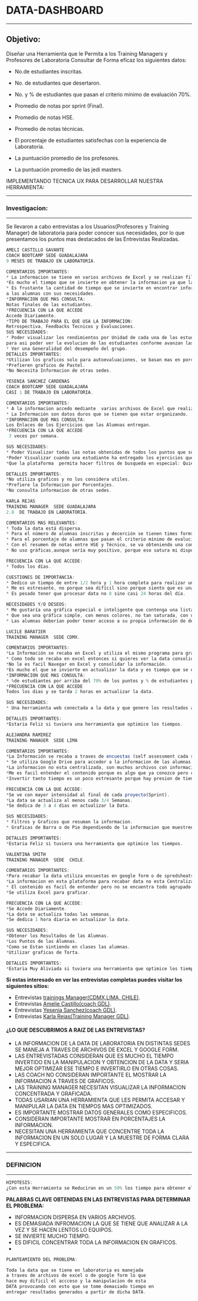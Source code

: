 # **DATA-DASHBOARD**
---
## Objetivo:
Diseñar una Herramienta que le Permita a los Training Managers y Profesores de Laboratoria Consultar de Forma eficaz los siguientes datos:


- No.de estudiantes inscritas.

- No. de estudiantes que desertaron.

- No. y % de estudiantes que pasan el criterio mínimo de evaluación 70%.

- Promedio de notas por sprint (Final).

- Promedio de notas HSE.

- Promedio de notas técnicas.

- El porcentaje de estudiantes satisfechas con la experiencia de Laboratoria.

- La puntuación promedio de los profesores.

- La puntuación promedio de las jedi masters.


IMPLEMENTANDO TECNICA UX PARA DESARROLLAR NUESTRA HERRAMIENTA:
***
### Investigacion:
***
Se llevaron a cabo entrevistas a los Usuarios(Profesores y Training Manager) de laboratoria para poder conocer sus necesidades, por lo que presentamos los puntos mas destacados de las Entrevistas Realizadas.

```javascript
AMELI CASTILLO GAVANTE
COACH BOOTCAMP SEDE GUADALAJARA
9 MESES DE TRABAJO EN LABORATORIA.

COMENTARIOS IMPORTANTES:
* La informacion se tiene en varios archivos de Excel y se realizan filtros de acuerdo al tipo de busqueda que se quiere realizar.
*Es mucho el tiempo que se invierte en obtener la informacion ya que la informacion se tiene en varios achivos de excel.
* Es frustante la cantidad de tiempo que se invierte en encontrar informacion particular de las alumnas, y es tiempo que se podia aprovechar en apoyar
a las alumnas con sus necesidades.
*INFORMACION QUE MAS CONSULTA:
Notas finales de las estudiantes.
*FRECUENCIA CON LA QUE ACCEDE
Accede Diariamente.
*TIPO DE TRABAJO PARA EL QUE USA LA INFORMACION:
Retrospectiva, Feedbacks Tecnicos y Evaluaciones.  
SUS NECESIDADES:
* Poder visualizar los rendimientos por Unidad de cada una de las estudiantes.
para asi poder ver la evolucion de las estudiantes conforme avanzan las unidades.
* Ver una Generalidad del desempeño del grupo.   
DETALLES IMPORTANTES:
*Utilizan los graficos solo para autoevaluaciones, se basan mas en porcentajes.
*Prefieren graficos de Pastel.
*No Necesita Informacion de otras sedes.
```
```javascript
YESENIA SANCHEZ CARDENAS
COACH BOOTCAMP SEDE GUADALAJARA
CASI 1 DE TRABAJO EN LABORATORIA.

COMENTARIOS IMPORTANTES:
* A la informacion accedo mediante  varios archivos de Excel que realiza la training Manager.
* La Información son datos duros que se tienen que estar organizando.
*INFORMACION QUE MAS CONSULTA:
Los Enlaces de los Ejercicios que las Alumnas entregan.
*FRECUENCIA CON LA QUE ACCEDE
 3 veces por semana.

SUS NECESIDADES:
* Poder Visualizar todas las notas obtenidas de todos los puntos que son evaluables  de cada unidad de cada alumna.
*Poder Visualizar cuando una estudiante ha entregado los ejercicios que le fueron solicitados.
*Que la plataforma  permita hacer filtros de busqueda en especial: Quien ya entrego sus ejercicios y quien no, Quien ya fue evaluada y quien no, Quien ya tuvo feedback tecnico y quien no.

DETALLES IMPORTANTES:
*No utiliza graficos y no los considera utiles.
*Prefiere la Informacion por Porcentajes.
*No consulta informacion de otras sedes.       
```
```javascript
KARLA REJAS
TRAINING MANAGER  SEDE GUADALAJARA
2.8  DE TRABAJO EN LABORATORIA.

COMENTARIOS MAS RELEVANTES:
* Toda la data está dispersa.
* Para el número de alumnas inscritas y decerción se tienen times forms y notas en excel como data bruta.
* Para el porcentaje de alumnas que pasan el criterio mínimo de evalución, como el resumen de notas de HSE y resumen Técnico por sprint son forms, se tienen además forms externos para asistencia y trabajo en equipo, hojas de excel a donde se lleva la data para empatar notas finales.
* Con el resumen de notas entre HSE y Técnico, se va obteniendo una comparación del rendimiento de cada alumna y se transforma en porcentajes a la vez, eso va creando un criterio de evaluación de manera individual.
* No uso gráficas,aunque sería muy positivo, porque eso satura mi dispositivo y se pone muy lento, puedo trabajar con computadoras con bajo potencial.

FRECUENCIA CON LA QUE ACCEDE:
* Todos los días.

CUESTIONES DE IMPORTANCIA:
* Dedico un tiempo de entre 1/2 hora y 1 hora completa para realizar una búsqueda por alumna.
* Me es estresante, no porque sea difícil sino porque siento que es una enorme pérdida de tiempo que podría dedicar a otras cosas como dar otro tipo de herramientas a las estudiantes.
* Es pesado tener que procesar data no 8 sino casi 24 horas del día.

NECESIDADES Y/O DESEOS:
* Me gustaría una gráfica especial e inteligente que contenga una lista con las alumnas, y muestre de manera detallada todo el resumen de puntos de HSE y Técnicos para facilitar el análisis del desempeño durante los 6 meses del bootcamp por cada una de ellas, y poder ver los puntos vulnerables que se tienen por mejorar, cosa que todo ese proceso aún se realiza de manera manual.  
* Que sea una gráfica simple, con menos colores, no tan saturada, con un diseño sobrio y minimalista (de preferencia color blanco), con buen tamaño de fuente para que sea legible.
* Las alumnas deberían poder tener acceso a su propia información de desempeño en tiempo real, para así tener una retroalimentación o feedback sobre los aspectos que tiene qué mejorar, agilizando todo el proceso de mejora, y eso es algo que aún no se tiene.       
```
```javascript
LUCILE BARATIER
TRAINING MANAGER  SEDE CDMX.

COMENTARIOS IMPORTANTES:
*La Información se recaba en Excel y utiliza el mismo programa para graficar y clasificar.
* Como todo se recaba en excel entonces si quieres ver la data consolidada y ponerla en prespectiva con otro resultado toma mucho tiempo y no es muy agil.
*No le es facil Navegar en Excel y consolidar la información.
*Es mucho el que se invierte en actualizar la data y es tiempo que se deberia de invertir en cosas mas importantes.
*INFORMACION QUE MAS CONSULTA:
* %de estudiantes por arriba del 70% de los puntos y % de estudiantes por debajo.
*FRECUENCIA CON LA QUE ACCEDE
Todos los dias y se tarda 2 horas en actualizar la data.

SUS NECESIDADES:
* Una herramienta web conectada a la data y que genere los resultados automaticamente.

DETALLES IMPORTANTES:
*Estaria Feliz si tuviera una herramienta que optimice los tiempos.    
```

```javascript
ALEJANDRA RAMIREZ
TRAINING MANAGER  SEDE LIMA

COMENTARIOS IMPORTANTES:
*La Información se recaba a traves de encuestas (self assessment cada semana, form de feedback al final de cada proyecto); a través de las evaluaciones técnicas de los retos y productos finales; y a través de las evaluaciones de habilidades blandas con los jedis.
* Se utiliza Google Drive para acceder a la informacion de las alumnas, a traves de los spreadsheets se va recolectando toda la informacion de las estudiantes.
*La informacion no esta centralizada, son muchos archivos con informacion distinta y es pesado a veces revisar todo para tener una idea general del status de las estudiantes.
*Me es facil entender el contenido porque es algo que ya conozco pero considero que no es amigable para mi como usuaria.  
*Invertir tanto tiempo es un poco estresante porque hay presion de tiempo para tenerlo todo listo y poder entregar a las estudiantes el feedbackque necesitan.

FRECUENCIA CON LA QUE ACCEDE:
*Se ve con mayor intensidad al final de cada proyecto(Sprint).
*La data se actualiza al menos cada 3/4 Semanas.
*Se dedica de 3 a 4 dias en actualizar la Data.

SUS NECESIDADES:
* Filtros y Graficos que resuman la informacion.
* Graficas de Barra o de Pie dependiendo de la informacion que muestren.

DETALLES IMPORTANTES:
*Estaria Feliz si tuviera una herramienta que optimice los tiempos.    
```
```javascript
VALENTINA SMITH
TRAINING MANAGER  SEDE  CHILE.

COMENTARIOS IMPORTANTES:
*Para recabar la data utiliza encuestas en google form o de spredsheats que se les pasa por slack.
*La informacion en esta plataforma para recabar data no esta Centralizada.
* El contenido es facil de entender pero no se encuentra todo agrupado.
*Se utiliza Excel para graficar.

FRECUENCIA CON LA QUE ACCEDE:
*Se Accede Diariamente.
*La data se actualiza todas las semanas.
*Se dedica 1 hora diaria en actualizar la data.

SUS NECESIDADES:
*Obtener los Resultados de las Alumnas.
*Los Puntos de las Alumnas.
*Como se Estan sintiendo en clases las alumnas.
*Utilizar graficas de Torta.

DETALLES IMPORTANTES:
*Estaria Muy Aliviada si tuviera una herramienta que optimice los tiempos.    
```
**Si estas interesado en ver las entrevistas completas
puedes visitar los siguientes sitios:**

* Entrevistas [trainings Manager(CDMX,LIMA, CHILE)](https://pages.github.com/).
* Entrevistas [Amelie Castillo(coach GDL)](https://pages.github.com/).
* Entrevistas [Yesenia Sanchez(coach GDL)](https://pages.github.com/).
* Entrevistas [Karla Rejas(Training Manager GDL)](https://pages.github.com/).


#### ¿LO QUE DESCUBRIMOS A RAIZ DE LAS ENTREVISTAS?
* LA INFORMACION DE LA DATA DE LABORATORIA EN DISTINTAS SEDES SE MANEJA
A TRAVES DE ARCHIVOS DE EXCEL Y GOOGLE FORM.
* LAS ENTREVISTADAS CONSIDERAN QUE ES MUCHO EL TIEMPO INVERTIDO EN LA
MANIPULACION Y OBTENCION DE LA DATA Y SERIA MEJOR OPTIMIZAR ESE TIEMPO E
INVERTIRLO EN OTRAS COSAS.
* LAS COACH NO CONSIDERAN IMPORTANTE EL MOSTRAR LA INFORMACION A TRAVES DE GRAFICOS.
* LAS TRAINING MANAGER NECESITAN VISUALIZAR LA INFORMACION CONCENTRADA Y GRAFICADA.
* TODAS USARIAN UNA HERRAMIENTA QUE LES PERMITA ACCESAR Y MANIPULAR LA DATA EN
TIEMPOS MAS OPTIMIZADOS.
* ES IMPORTANTE MOSTRAR DATOS GENERALES COMO ESPECIFICOS.
* CONSIDERAN IMPORTANTE MOSTRAR EN PORCENTAJES LA INFORMACION.
* NECESITAN UNA HERRAMIENTA QUE CONCENTRE TODA LA INFORMACION EN UN SOLO LUGAR
Y LA MUESTRE DE FORMA CLARA Y ESPECIFICA.

***
### DEFINICION
***
```javascript
HIPOTESIS:
¿Con esta Herramienta se Reduciran en un 50% los tiempo para obtener el data de las alumnas?

```
**PALABRAS CLAVE OBTENIDAS EN LAS ENTREVISTAS PARA DETERMINAR EL PROBLEMA:**

* INFORMACION DISPERSA EN VARIOS ARCHIVOS.
* ES DEMASIADA INFROMACION LA QUE SE TIENE QUE ANALIZAR A LA VEZ Y SE HACEN
LENTOS LO EQUIPOS.
* SE INVIERTE MUCHO TIEMPO.
* ES DIFICIL CONCENTRAR TODA LA INFORMACION EN GRAFICOS.
*





```javascript
PLANTEAMIENTO DEL PROBLEMA:

Toda la data que se tiene en laboratoria es manejada
a traves de archivos de excel o de google form lo que
hace muy dificil el accceso y la manipulacion de esta
DATA provocando con esto que se tome demasiado tiempo en
entregar resultados generados a partir de dicha DATA.

```
